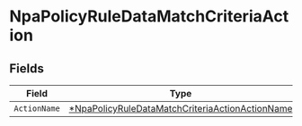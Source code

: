 # NpaPolicyRuleDataMatchCriteriaAction


## Fields

| Field                                                                                                                    | Type                                                                                                                     | Required                                                                                                                 | Description                                                                                                              |
| ------------------------------------------------------------------------------------------------------------------------ | ------------------------------------------------------------------------------------------------------------------------ | ------------------------------------------------------------------------------------------------------------------------ | ------------------------------------------------------------------------------------------------------------------------ |
| `ActionName`                                                                                                             | [*NpaPolicyRuleDataMatchCriteriaActionActionName](../../models/shared/npapolicyruledatamatchcriteriaactionactionname.md) | :heavy_minus_sign:                                                                                                       | N/A                                                                                                                      |